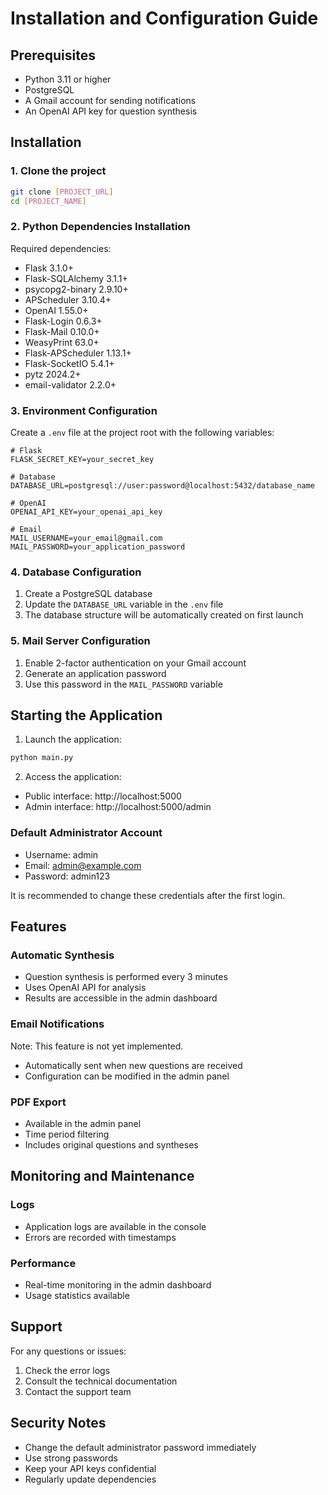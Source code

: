 # Installation and Configuration Guide

## Prerequisites

- Python 3.11 or higher
- PostgreSQL
- A Gmail account for sending notifications
- An OpenAI API key for question synthesis

## Installation

### 1. Clone the project

```bash
git clone [PROJECT_URL]
cd [PROJECT_NAME]
```

### 2. Python Dependencies Installation

Required dependencies:
- Flask 3.1.0+
- Flask-SQLAlchemy 3.1.1+
- psycopg2-binary 2.9.10+
- APScheduler 3.10.4+
- OpenAI 1.55.0+
- Flask-Login 0.6.3+
- Flask-Mail 0.10.0+
- WeasyPrint 63.0+
- Flask-APScheduler 1.13.1+
- Flask-SocketIO 5.4.1+
- pytz 2024.2+
- email-validator 2.2.0+

### 3. Environment Configuration

Create a `.env` file at the project root with the following variables:

```env
# Flask
FLASK_SECRET_KEY=your_secret_key

# Database
DATABASE_URL=postgresql://user:password@localhost:5432/database_name

# OpenAI
OPENAI_API_KEY=your_openai_api_key

# Email
MAIL_USERNAME=your_email@gmail.com
MAIL_PASSWORD=your_application_password
```

### 4. Database Configuration

1. Create a PostgreSQL database
2. Update the `DATABASE_URL` variable in the `.env` file
3. The database structure will be automatically created on first launch

### 5. Mail Server Configuration

1. Enable 2-factor authentication on your Gmail account
2. Generate an application password
3. Use this password in the `MAIL_PASSWORD` variable

## Starting the Application

1. Launch the application:
```bash
python main.py
```

2. Access the application:
- Public interface: http://localhost:5000
- Admin interface: http://localhost:5000/admin

### Default Administrator Account
- Username: admin
- Email: admin@example.com
- Password: admin123

It is recommended to change these credentials after the first login.

## Features

### Automatic Synthesis
- Question synthesis is performed every 3 minutes
- Uses OpenAI API for analysis
- Results are accessible in the admin dashboard

### Email Notifications
Note: This feature is not yet implemented.
- Automatically sent when new questions are received
- Configuration can be modified in the admin panel

### PDF Export
- Available in the admin panel
- Time period filtering
- Includes original questions and syntheses

## Monitoring and Maintenance

### Logs
- Application logs are available in the console
- Errors are recorded with timestamps

### Performance
- Real-time monitoring in the admin dashboard
- Usage statistics available

## Support

For any questions or issues:
1. Check the error logs
2. Consult the technical documentation
3. Contact the support team

## Security Notes

- Change the default administrator password immediately
- Use strong passwords
- Keep your API keys confidential
- Regularly update dependencies
